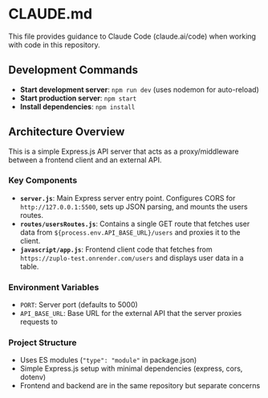 # CLAUDE.md

This file provides guidance to Claude Code (claude.ai/code) when working with code in this repository.

## Development Commands

- **Start development server**: `npm run dev` (uses nodemon for auto-reload)
- **Start production server**: `npm start`
- **Install dependencies**: `npm install`

## Architecture Overview

This is a simple Express.js API server that acts as a proxy/middleware between a frontend client and an external API.

### Key Components

- **`server.js`**: Main Express server entry point. Configures CORS for `http://127.0.0.1:5500`, sets up JSON parsing, and mounts the users routes.
- **`routes/usersRoutes.js`**: Contains a single GET route that fetches user data from `${process.env.API_BASE_URL}/users` and proxies it to the client.
- **`javascript/app.js`**: Frontend client code that fetches from `https://zuplo-test.onrender.com/users` and displays user data in a table.

### Environment Variables

- `PORT`: Server port (defaults to 5000)
- `API_BASE_URL`: Base URL for the external API that the server proxies requests to

### Project Structure

- Uses ES modules (`"type": "module"` in package.json)
- Simple Express.js setup with minimal dependencies (express, cors, dotenv)
- Frontend and backend are in the same repository but separate concerns